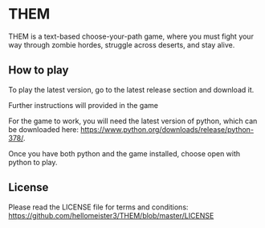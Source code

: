 # THEM
THEM  is a text-based choose-your-path game, where you must fight your way through zombie hordes, struggle across deserts, and stay alive.

## How to play

To play the latest version, go to the latest release section and download it.

Further instructions will provided in the game

For the game to work, you will need the latest version of python, which can be downloaded here: https://www.python.org/downloads/release/python-378/.

Once you have both python and the game installed, choose open with python to play.

## License

Please read the LICENSE file for terms and conditions: https://github.com/hellomeister3/THEM/blob/master/LICENSE
